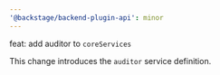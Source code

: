 ```yaml
---
'@backstage/backend-plugin-api': minor
---
```


feat: add auditor to `coreServices`

This change introduces the `auditor` service definition.

